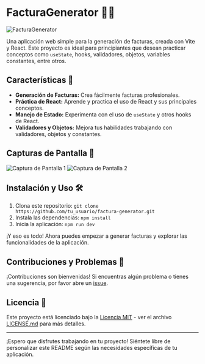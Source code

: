 # FacturaGenerator 🧾💼

![FacturaGenerator](https://link_to_your_project_image_or_logo.png)

Una aplicación web simple para la generación de facturas, creada con Vite y React. Este proyecto es ideal para principiantes que desean practicar conceptos como `useState`, hooks, validadores, objetos, variables constantes, entre otros.

## Características 🚀

- **Generación de Facturas:** Crea fácilmente facturas profesionales.
- **Práctica de React:** Aprende y practica el uso de React y sus principales conceptos.
- **Manejo de Estado:** Experimenta con el uso de `useState` y otros hooks de React.
- **Validadores y Objetos:** Mejora tus habilidades trabajando con validadores, objetos y constantes.

## Capturas de Pantalla 📸

![Captura de Pantalla 1](https://link_to_screenshot_1.png)
![Captura de Pantalla 2](https://link_to_screenshot_2.png)

## Instalación y Uso 🛠️

1. Clona este repositorio: `git clone https://github.com/tu_usuario/factura-generator.git`
2. Instala las dependencias: `npm install`
3. Inicia la aplicación: `npm run dev`

¡Y eso es todo! Ahora puedes empezar a generar facturas y explorar las funcionalidades de la aplicación.

## Contribuciones y Problemas 🤝

¡Contribuciones son bienvenidas! Si encuentras algún problema o tienes una sugerencia, por favor abre un [issue](https://github.com/tu_usuario/factura-generator/issues).

## Licencia 📜

Este proyecto está licenciado bajo la [Licencia MIT](https://opensource.org/licenses/MIT) - ver el archivo [LICENSE.md](LICENSE.md) para más detalles.

---

¡Espero que disfrutes trabajando en tu proyecto! Siéntete libre de personalizar este README según las necesidades específicas de tu aplicación.
